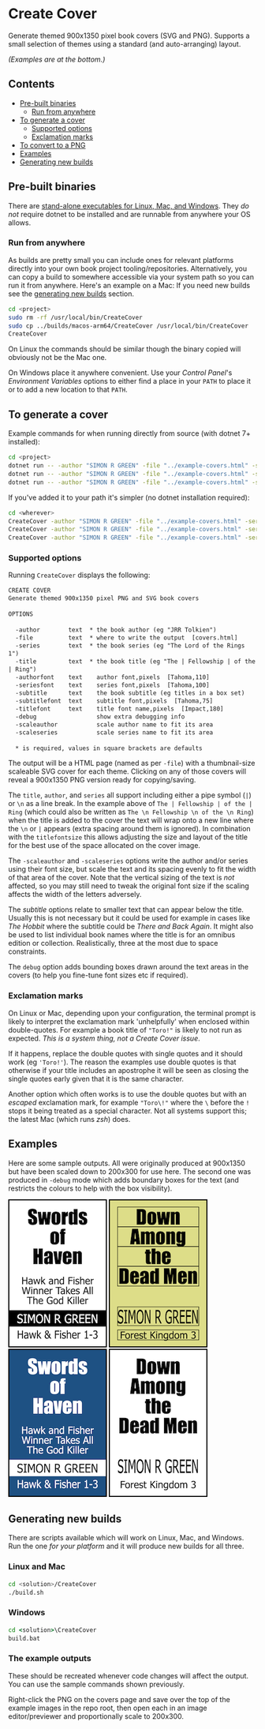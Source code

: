 ﻿# Create Cover

Generate themed 900x1350 pixel book covers (SVG and PNG).
Supports a small selection of themes using a standard (and auto-arranging) layout.

*(Examples are at the bottom.)*

## Contents

- [Pre-built binaries](#pre-built-binaries)
    - [Run from anywhere](#run-from-anywhere)
- [To generate a cover](#to-generate-a-cover)
    - [Supported options](#supported-options)
    - [Exclamation marks](#exclamation-marks)
- [To convert to a PNG](#to-convert-to-a-png)
- [Examples](#examples)
- [Generating new builds](#generating-new-builds)

## Pre-built binaries

There are [stand-alone executables for Linux, Mac, and Windows](./builds).
They *do not* require dotnet to be installed and are runnable from anywhere your OS allows.

### Run from anywhere

As builds are pretty small you can include ones for relevant platforms directly into your own book project tooling/repositories. Alternatively, you can copy a build to somewhere accessible via your system path so you can run it from anywhere. Here's an example on a Mac:
If you need new builds see the [generating new builds](#generating-new-builds) section.

```sh
cd <project>
sudo rm -rf /usr/local/bin/CreateCover
sudo cp ../builds/macos-arm64/CreateCover /usr/local/bin/CreateCover
CreateCover
```

On Linux the commands should be similar though the binary copied will obviously not be the Mac one.

On Windows place it anywhere convenient. Use your *Control Panel*'s *Environment Variables* options to either find a place in your `PATH` to place it or to add a new location to that `PATH`.

## To generate a cover

Example commands for when running directly from source (with dotnet 7+ installed):

```sh
cd <project>
dotnet run -- -author "SIMON R GREEN" -file "../example-covers.html" -series "Hawk & Fisher 1-3" -subtitlefont "Tahoma,90" -subtitle "Hawk and Fisher|Winner Takes All|The God Killer" -title "Swords|of|Haven" -scaleauthor -scaleseries
dotnet run -- -author "SIMON R GREEN" -file "../example-covers.html" -series "Hawk & Fisher 4-6" -subtitlefont "Tahoma,70" -subtitle "Wolf in the Fold|Guard Against Dishonor|The Bones of Haven" -title "Guards|of|Haven" -scaleauthor -scaleseries
dotnet run -- -author "SIMON R GREEN" -file "../example-covers.html" -series "Forest Kingdom 3" -title "Down|Among|the|Dead Men" -authorfont "Tahoma,170" -scaleauthor -seriesfont "Tahoma,90"
```

If you've added it to your path it's simpler (no dotnet installation required):

```sh
cd <wherever>
CreateCover -author "SIMON R GREEN" -file "../example-covers.html" -series "Hawk & Fisher 1-3" -subtitlefont "Tahoma,90" -subtitle "Hawk and Fisher|Winner Takes All|The God Killer" -title "Swords|of|Haven" -scaleauthor -scaleseries
CreateCover -author "SIMON R GREEN" -file "../example-covers.html" -series "Hawk & Fisher 4-6" -subtitlefont "Tahoma,70" -subtitle "Wolf in the Fold|Guard Against Dishonor|The Bones of Haven" -title "Guards|of|Haven" -scaleauthor -scaleseries
CreateCover -author "SIMON R GREEN" -file "../example-covers.html" -series "Forest Kingdom 3" -title "Down|Among|the|Dead Men" -authorfont "Tahoma,170" -scaleauthor -seriesfont "Tahoma,90"
```

### Supported options

Running `CreateCover` displays the following:

```
CREATE COVER
Generate themed 900x1350 pixel PNG and SVG book covers

OPTIONS

  -author        text  * the book author (eg "JRR Tolkien")  
  -file          text  * where to write the output  [covers.html]
  -series        text  * the book series (eg "The Lord of the Rings 1")  
  -title         text  * the book title (eg "The | Fellowship | of the | Ring")  
  -authorfont    text    author font,pixels  [Tahoma,110]
  -seriesfont    text    series font,pixels  [Tahoma,100]
  -subtitle      text    the book subtitle (eg titles in a box set)  
  -subtitlefont  text    subtitle font,pixels  [Tahoma,75]
  -titlefont     text    title font name,pixels  [Impact,180]
  -debug                 show extra debugging info
  -scaleauthor           scale author name to fit its area
  -scaleseries           scale series name to fit its area

  * is required, values in square brackets are defaults
```

The output will be a HTML page (named as per `-file`) with a thumbnail-size scaleable SVG cover for each theme.
Clicking on any of those covers will reveal a 900x1350 PNG version ready for copying/saving.

The `title`, `author`, and `series` all support including either a pipe symbol (`|`) or `\n` as a line break.  In the example above of `The | Fellowship | of the | Ring` (which could also be written as `The \n Fellowship \n of the \n Ring`) when the title is added to the cover the text will wrap onto a new line where the `\n` or `|` appears (extra spacing around them is ignored).
In combination with the `titlefontsize` this allows adjusting the size and layout of the title for the best use of the space allocated on the cover image.

The `-scaleauthor` and `-scaleseries` options write the author and/or series using their font size, but scale the text and its spacing evenly to fit the width of that area of the cover.
Note that the vertical sizing of the text is *not* affected, so you may still need to tweak the original font size if the scaling affects the width of the letters adversely.

The *subtitle* options relate to smaller text that can appear below the title.
Usually this is not necessary but it could be used for example in cases like *The Hobbit* where the subtitle could be *There and Back Again*.
It might also be used to list individual book names where the title is for an omnibus edition or collection. Realistically, three at the most due to space constraints.

The `debug` option adds bounding boxes drawn around the text areas in the covers (to help you fine-tune font sizes etc if required).

### Exclamation marks

 On Linux or Mac, depending upon your configuration, the terminal prompt is likely to interpret the exclamation mark 'unhelpfully' when enclosed within double-quotes. For example a book title of `"Toro!"` is likely to not run as expected. *This is a system thing, not a Create Cover issue*.

If it happens, replace the double quotes with single quotes and it should work (eg `'Toro!'`).
The reason the examples use double quotes is that otherwise if your title includes an apostrophe it will be seen as closing the single quotes early given that it is the same character.

Another option which often works is to use the double quotes but with an *escaped* exclamation mark, for example `"Toro\!"` where the `\` before the `!` stops it being treated as a special character. Not all systems support this; the latest Mac (which runs *zsh*) does.

## Examples

Here are some sample outputs.
All were originally produced at 900x1350 but have been scaled down to 200x300 for use here.
The second one was produced in `-debug` mode which adds boundary boxes for the text (and restricts the colours to help with the box visibility).

![The standard output](./example-default.png)
![With the `-debug` flag](./example-debug.png)
![Using the dark-blue theme](./example-dark-blue.png)
![Using the black-plain theme](./example-default-plain.png)

## Generating new builds

There are scripts available which will work on Linux, Mac, and Windows.
Run the one *for your platform* and it will produce new builds for all three.

### Linux and Mac

```sh
cd <solution>/CreateCover
./build.sh
```

### Windows

```bat
cd <solution>\CreateCover
build.bat
```

### The example outputs

These should be recreated whenever code changes will affect the output.
You can use the sample commands shown previously.

Right-click the PNG on the covers page and save over the top of the example images in the repo root, then open each in an image editor/previewer and proportionally scale to 200x300.
